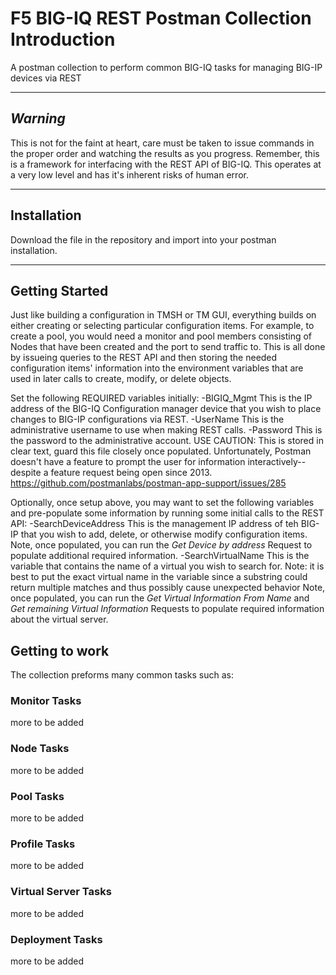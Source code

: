 # F5 BIG-IQ REST Postman Collection Introduction

A postman collection to perform common BIG-IQ tasks for managing BIG-IP devices via REST

------------

## *Warning*

This is not for the faint at heart, care must be taken to issue commands in the proper order and watching the results as you progress. Remember, this is a framework for interfacing with the REST API of BIG-IQ. This operates at a very low level and has it's inherent risks of human error.

------------

## Installation

Download the file in the repository and import into your postman installation.

------------

## Getting Started

Just like building a configuration in TMSH or TM GUI, everything builds on either creating or selecting particular configuration items.
For example, to create a pool, you would need a monitor and pool members consisting of Nodes that have been created and the port to send traffic to. This is all done by issueing queries to the REST API and then storing the needed configuration items' information into the environment variables that are used in later calls to create, modify, or delete objects.

Set the following REQUIRED variables initially:
-BIGIQ_Mgmt
    This is the IP address of the BIG-IQ Configuration manager device that you wish to place changes to BIG-IP configurations via REST.
-UserName
    This is the administrative username to use when making REST calls.
-Password
    This is the password to the administrative account. USE CAUTION: This is stored in clear text, guard this file closely once populated. Unfortunately, Postman doesn't have a feature to prompt the user for information interactively-- despite a feature request being open since 2013.
        https://github.com/postmanlabs/postman-app-support/issues/285

Optionally, once setup above, you may want to set the following variables and pre-populate some information by running some initial calls to the REST API:
-SearchDeviceAddress
    This is the management IP address of teh BIG-IP that you wish to add, delete, or otherwise modify configuration items.
    Note, once populated, you can run the *Get Device by address* Request to populate additional required information.
-SearchVirtualName
    This is the variable that contains the name of a virtual you wish to search for. Note: it is best to put the exact virtual name in the variable since a substring could return multiple matches and thus possibly cause unexpected behavior
    Note, once populated, you can run the *Get Virtual Information From Name* and *Get remaining Virtual Information* Requests to populate required information about the virtual server.

## Getting to work

The collection preforms many common tasks such as:

### Monitor Tasks

more to be added

### Node Tasks

more to be added

### Pool Tasks

more to be added

### Profile Tasks

more to be added

### Virtual Server Tasks

more to be added

### Deployment Tasks

more to be added
